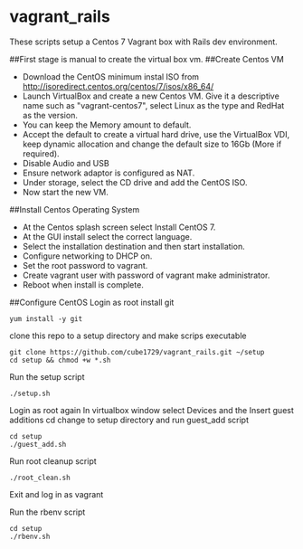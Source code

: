 # vagrant_rails
These scripts setup a Centos 7 Vagrant box with Rails dev environment.

##First stage is manual to create the virtual box vm.
##Create Centos VM
- Download the CentOS minimum instal ISO from http://isoredirect.centos.org/centos/7/isos/x86_64/
- Launch VirtualBox and create a new Centos VM. Give it a descriptive name such as "vagrant-centos7", select Linux as the type and RedHat as the version.
- You can keep the Memory amount to default.
- Accept the default to create a virtual hard drive, use the VirtualBox VDI, keep dynamic allocation and change the default size to 16Gb (More if required).
- Disable Audio and USB
- Ensure network adaptor is configured as NAT.
- Under storage, select the CD drive and add the CentOS ISO.
- Now start the new VM.

##Install Centos Operating System
- At the Centos splash screen select Install CentOS 7.
- At the GUI install select the correct language.
- Select the installation destination and then start installation.
- Configure networking to DHCP on.
- Set the root password to vagrant.
- Create vagrant user with password of vagrant make administrator.
- Reboot when install is complete.

##Configure CentOS
Login as root
install git

    yum install -y git

clone this repo to a setup directory and make scrips executable

    git clone https://github.com/cube1729/vagrant_rails.git ~/setup
    cd setup && chmod +w *.sh

Run the setup script

    ./setup.sh
    
Login as root again
In virtualbox window select Devices and the Insert guest additions cd
change to setup directory and run guest_add script

    cd setup
    ./guest_add.sh
    
Run root cleanup script

    ./root_clean.sh

Exit and log in as vagrant

Run the rbenv script

    cd setup
    ./rbenv.sh
    



